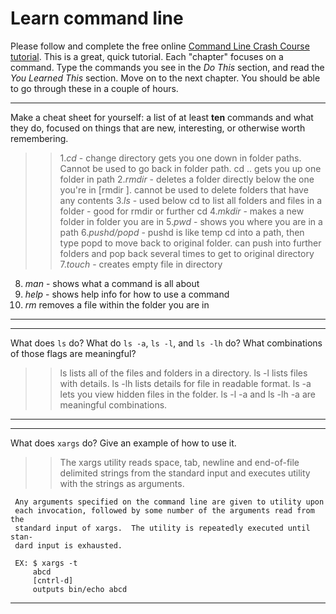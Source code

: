 # Learn command line

Please follow and complete the free online [Command Line Crash Course
tutorial](http://cli.learncodethehardway.org/book/). This is a great,
quick tutorial. Each "chapter" focuses on a command. Type the commands
you see in the _Do This_ section, and read the _You Learned This_
section. Move on to the next chapter. You should be able to go through
these in a couple of hours.


---

Make a cheat sheet for yourself: a list of at least **ten** commands and what they do, focused on things that are new, interesting, or otherwise worth remembering.

> > 1._cd_ - change directory gets you one down in folder paths. Cannot be used to go back in folder path. cd .. gets you up one folder in path
2._rmdir_ - deletes a folder directly below the one you're in [rmdir <folder name>]. cannot be used to delete folders that have any contents
3._ls_ - used below cd to list all folders and files in a folder - good for rmdir or further cd
4._mkdir_ - makes a new folder in folder you are in
5._pwd_ - shows you where you are in a path
6._pushd/popd_ - pushd is like temp cd into a path, then type popd to move back to original folder. can push into further folders and pop back several times to get to original directory
7._touch_ - creates empty file in directory
8. _man_ - shows what a command is all about
9. _help_ - shows help info for how to use a command
10. _rm_ removes a file within the folder you are in

---


---

What does `ls` do? What do `ls -a`, `ls -l`, and `ls -lh` do? What combinations of those flags are meaningful?

> > ls lists all of the files and folders in a directory. ls -l lists files with details. ls -lh lists details for file in readable format. ls -a lets you view hidden files in the folder. ls -l -a and ls -lh -a are meaningful combinations. 

---


---

What does `xargs` do? Give an example of how to use it.

> > The xargs utility reads space, tab, newline and end-of-file delimited
     strings from the standard input and executes utility with the strings as
     arguments.

     Any arguments specified on the command line are given to utility upon
     each invocation, followed by some number of the arguments read from the
     standard input of xargs.  The utility is repeatedly executed until stan-
     dard input is exhausted.
     
     EX: $ xargs -t
         abcd
         [cntrl-d] 
         outputs bin/echo abcd

---

